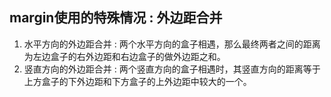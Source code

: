 ## margin使用的特殊情况 : 外边距合并

1. 水平方向的外边距合并 :  两个水平方向的盒子相遇，那么最终两者之间的距离为左边盒子的右外边距和右边盒子的做外边距之和。
1. 竖直方向的外边距合并 : 两个竖直方向的盒子相遇时，其竖直方向的距离等于上方盒子的下外边距和下方盒子的上外边距中较大的一个。
